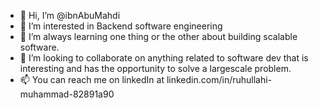 - 👋 Hi, I’m @ibnAbuMahdi
- 👀 I’m interested in Backend software engineering 
- 🌱 I’m always learning one thing or the other about building scalable software.
- 💞️ I’m looking to collaborate on anything related to software dev that is interesting and has the opportunity to solve a largescale problem. 
- 📫 You can reach me on linkedIn at linkedin.com/in/ruhullahi-muhammad-82891a90

<!---
ibnAbuMahdi/ibnAbuMahdi is a ✨ special ✨ repository because its `README.md` (this file) appears on your GitHub profile.
You can click the Preview link to take a look at your changes.
--->
